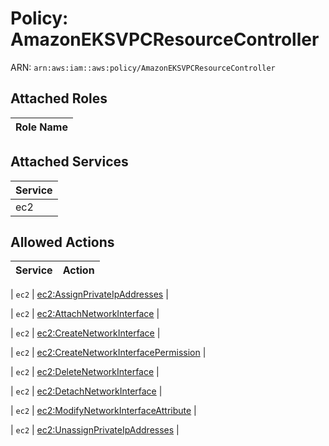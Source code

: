 # Policy: AmazonEKSVPCResourceController

ARN: `arn:aws:iam::aws:policy/AmazonEKSVPCResourceController`

## Attached Roles

| Role Name |
|-----------|
## Attached Services

| Service |
|---------|
| ec2 |

## Allowed Actions

| Service | Action |
|:-------:|--------|

| `ec2` | [ec2:AssignPrivateIpAddresses](../actions.md#ec2:assignprivateipaddresses) |

| `ec2` | [ec2:AttachNetworkInterface](../actions.md#ec2:attachnetworkinterface) |

| `ec2` | [ec2:CreateNetworkInterface](../actions.md#ec2:createnetworkinterface) |

| `ec2` | [ec2:CreateNetworkInterfacePermission](../actions.md#ec2:createnetworkinterfacepermission) |

| `ec2` | [ec2:DeleteNetworkInterface](../actions.md#ec2:deletenetworkinterface) |

| `ec2` | [ec2:DetachNetworkInterface](../actions.md#ec2:detachnetworkinterface) |

| `ec2` | [ec2:ModifyNetworkInterfaceAttribute](../actions.md#ec2:modifynetworkinterfaceattribute) |

| `ec2` | [ec2:UnassignPrivateIpAddresses](../actions.md#ec2:unassignprivateipaddresses) |
